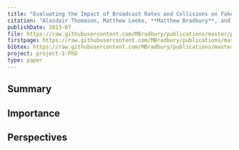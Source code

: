 ```yaml
---
title: "Evaluating the Impact of Broadcast Rates and Collisions on Fake Source Protocols for Source Location Privacy"
citation: "Alasdair Thomason, Matthew Leeke, **Matthew Bradbury**, and Arshad Jhumka. Evaluating the Impact of Broadcast Rates and Collisions on Fake Source Protocols for Source Location Privacy. In *12th IEEE International Conference on Trust, Security and Privacy in Computing and Communications (TrustCom)*, 667–674. July 2013. [doi:10.1109/TrustCom.2013.81](https://doi.org/10.1109/TrustCom.2013.81)."
publishDate: 2013-07
file: https://raw.githubusercontent.com/MBradbury/publications/master/papers/TrustCom2013.pdf
firstpage: https://raw.githubusercontent.com/MBradbury/publications/master/firstpages/TrustCom2013.svg
bibtex: https://raw.githubusercontent.com/MBradbury/publications/master/bibtex/Thomason_2013_EvaluatingImpactBroadcast.bib
project: project-1-PhD
type: paper
---
```


## Summary

## Importance

## Perspectives


